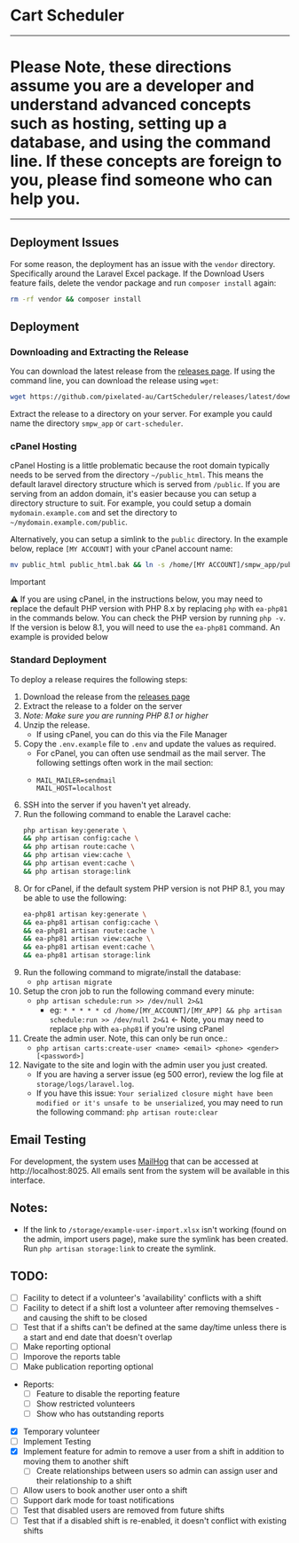 # Cart Scheduler

***

# Please Note, these directions assume you are a developer and understand advanced concepts such as hosting, setting up a database, and using the command line. If these concepts are foreign to you, please find someone who can help you.

***

## Deployment Issues

For some reason, the deployment has an issue with the `vendor` directory. Specifically around the Laravel Excel package.
If the Download Users feature fails, delete the vendor package and run `composer install` again:

```bash
rm -rf vendor && composer install
```

## Deployment

### Downloading and Extracting the Release

You can download the latest release from the [releases page](https://github.com/pixelated-au/CartScheduler/releases).
If using the command line, you can download the release using `wget`:

```bash
wget https://github.com/pixelated-au/CartScheduler/releases/latest/download/release.zip
```

Extract the release to a directory on your server. For example you cauld name the directory `smpw_app`
or `cart-scheduler`.

### cPanel Hosting

cPanel Hosting is a little problematic because the root domain typically needs to be served from the directory
`~/public_html`. This means the default laravel directory structure which is served from `/public`. If you are serving
from an addon domain, it's easier because you can setup a directory structure to suit. For example, you could setup a
domain `mydomain.example.com` and set the directory to `~/mydomain.example.com/public`.

Alternatively, you can setup a simlink to the `public` directory. In the example below, replace `[MY ACCOUNT]` with your
cPanel account name:

```bash
mv public_html public_html.bak && ln -s /home/[MY ACCOUNT]/smpw_app/public /home/[MY ACCOUNT]/public_html
```

> [!IMPORTANT]
> :warning: If you are using cPanel, in the instructions below, you may need to replace the default PHP version with PHP 8.x by
> replacing `php` with `ea-php81` in the commands below. You can check the PHP version by running `php -v`. If the 
> version is below 8.1, you will need to use the `ea-php81` command. An example is provided below

### Standard Deployment

To deploy a release requires the following steps:

1. Download the release from the [releases page](https://github.com/pixelated-au/CartApp/releases)
1. Extract the release to a folder on the server
1. *Note: Make sure you are running PHP 8.1 or higher*
1. Unzip the release.
    - If using cPanel, you can do this via the File Manager
1. Copy the `.env.example` file to `.env` and update the values as required.
    - For cPanel, you can often use sendmail as the mail server. The following settings often work in the mail section:
    - ```dotenv
      MAIL_MAILER=sendmail
      MAIL_HOST=localhost
      ``` 
1. SSH into the server if you haven't yet already.
1. Run the following command to enable the Laravel cache:
    ```bash
    php artisan key:generate \
    && php artisan config:cache \
    && php artisan route:cache \
    && php artisan view:cache \
    && php artisan event:cache \
    && php artisan storage:link
    ```
1. Or for cPanel, if the default system PHP version is not PHP 8.1, you may be able to use the following:
    ```bash
    ea-php81 artisan key:generate \
    && ea-php81 artisan config:cache \
    && ea-php81 artisan route:cache \
    && ea-php81 artisan view:cache \
    && ea-php81 artisan event:cache \
    && ea-php81 artisan storage:link
    ```
1. Run the following command to migrate/install the database:
    - `php artisan migrate`
1. Setup the cron job to run the following command every minute:
    - `php artisan schedule:run >> /dev/null 2>&1`
        - eg: `* * * * * cd /home/[MY_ACCOUNT]/[MY_APP] && php artisan schedule:run >> /dev/null 2>&1`
          <- Note, you may need to replace `php` with `ea-php81` if you're using cPanel
1. Create the admin user. Note, this can only be run once.:
    - `php artisan carts:create-user <name> <email> <phone> <gender> [<password>]`
1. Navigate to the site and login with the admin user you just created.
    - If you are having a server issue (eg 500 error), review the log file at `storage/logs/laravel.log`.
    - If you have this issue: `Your serialized closure might have been modified or it's unsafe to be unserialized`,
      you may need to run the following command: `php artisan route:clear`

## Email Testing

For development, the system uses [MailHog](https://github.com/mailhog/MailHog) that can be accessed
at http://localhost:8025. All emails sent from the system
will be available in this interface.

## Notes:

- If the link to `/storage/example-user-import.xlsx` isn't working (found on the admin, import users page), make sure
  the symlink has been created. Run `php artisan storage:link` to create the symlink.

## TODO:

- [ ] Facility to detect if a volunteer's 'availability' conflicts with a shift
- [ ] Facility to detect if a shift lost a volunteer after removing themselves - and causing the shift to be closed
- [ ] Test that if a shifts can't be defined at the same day/time unless there is a start and end date that doesn't
  overlap
- [ ] Make reporting optional
- [ ] Imporove the reports table
- [ ] Make publication reporting optional
- Reports:
    - [ ] Feature to disable the reporting feature
    - [ ] Show restricted volunteers
    - [ ] Show who has outstanding reports
- [x] Temporary volunteer
- [ ] Implement Testing
- [x] Implement feature for admin to remove a user from a shift in addition to moving them to another shift
    - [ ] Create relationships between users so admin can assign user and their relationship to a shift
- [ ] Allow users to book another user onto a shift
- [ ] Support dark mode for toast notifications
- [ ] Test that disabled users are removed from future shifts
- [ ] Test that if a disabled shift is re-enabled, it doesn't conflict with existing shifts
